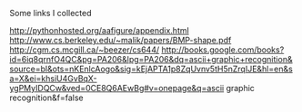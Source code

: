 Some links I collected

http://pythonhosted.org/aafigure/appendix.html
http://www.cs.berkeley.edu/~malik/papers/BMP-shape.pdf
http://cgm.cs.mcgill.ca/~beezer/cs644/
http://books.google.com/books?id=6iq8qrnfO4QC&pg=PA206&lpg=PA206&dq=ascii+graphic+recognition&source=bl&ots=nKEnlcAogo&sig=kEjAPTA1p8ZqUvnv5tH5nZrqIJE&hl=en&sa=X&ei=khsiU4GvBqX-ygPMyIDQCw&ved=0CE8Q6AEwBg#v=onepage&q=ascii graphic recognition&f=false
